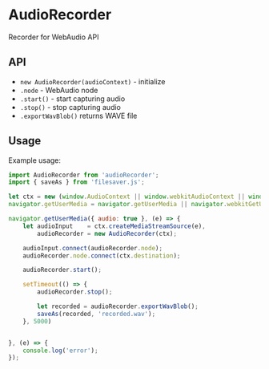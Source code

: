 # AudioRecorder
Recorder for WebAudio API
  
## API
* `new AudioRecorder(audioContext)` - initialize
* `.node` - WebAudio node
* `.start()` - start capturing audio
* `.stop()` - stop capturing audio
* `.exportWavBlob()` returns WAVE file

## Usage
Example usage:
```js
import AudioRecorder from 'audioRecorder';
import { saveAs } from 'filesaver.js';

let ctx = new (window.AudioContext || window.webkitAudioContext || window.mozAudioContext)();
navigator.getUserMedia = navigator.getUserMedia || navigator.webkitGetUserMedia || navigator.mozGetUserMedia;

navigator.getUserMedia({ audio: true }, (e) => {
    let audioInput    = ctx.createMediaStreamSource(e),
        audioRecorder = new AudioRecorder(ctx);

    audioInput.connect(audioRecorder.node);
    audioRecorder.node.connect(ctx.destination);

    audioRecorder.start();

    setTimeout(() => {
        audioRecorder.stop();

        let recorded = audioRecorder.exportWavBlob();
        saveAs(recorded, 'recorded.wav');
    }, 5000)


}, (e) => {
    console.log('error');
});
```
